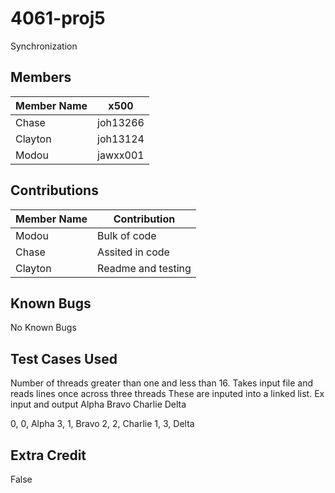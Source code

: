 # 4061-proj5
Synchronization

## Members

| Member Name | x500   |
|-------------|--------|
| Chase       |joh13266|
| Clayton     |joh13124|
| Modou       |jawxx001|

## Contributions

| Member Name | Contribution |
|-------------|--------------|
| Modou       |Bulk of code|
| Chase       |Assited in code|
| Clayton     |Readme and testing|

## Known Bugs
No Known Bugs

## Test Cases Used
Number of threads greater than one and less than 16.
Takes input file and reads lines once across three threads
These are inputed into a linked list.
Ex input and output
Alpha
Bravo
Charlie
Delta

0, 0, Alpha
3, 1, Bravo
2, 2, Charlie
1, 3, Delta

## Extra Credit
False
